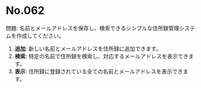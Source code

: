 # No.062

問題: 名前とメールアドレスを保存し、検索できるシンプルな住所録管理システムを作成してください。

1. **追加**: 新しい名前とメールアドレスを住所録に追加できます。
2. **検索**: 特定の名前で住所録を検索し、対応するメールアドレスを表示できます。
3. **表示**: 住所録に登録されている全ての名前とメールアドレスを表示できます。
